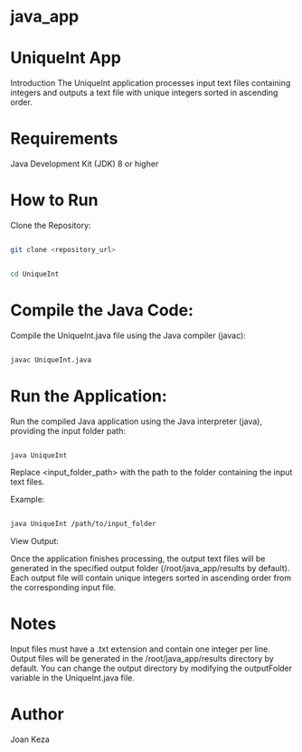 # java_app
# UniqueInt App

Introduction
The UniqueInt application processes input text files containing integers and outputs a text file with unique integers sorted in ascending order.

# Requirements

Java Development Kit (JDK) 8 or higher

# How to Run

Clone the Repository:

```bash

git clone <repository_url>

```

```bash

cd UniqueInt

```

# Compile the Java Code:

Compile the UniqueInt.java file using the Java compiler (javac):

```bash

javac UniqueInt.java

```

# Run the Application:

Run the compiled Java application using the Java interpreter (java), providing the input folder path:

```bash

java UniqueInt

```

Replace <input_folder_path> with the path to the folder containing the input text files.

Example:

```bash

java UniqueInt /path/to/input_folder

```

View Output:

Once the application finishes processing, the output text files will be generated in the specified output folder (/root/java_app/results by default). Each output file will contain unique integers sorted in ascending order from the corresponding input file.

# Notes
Input files must have a .txt extension and contain one integer per line.
Output files will be generated in the /root/java_app/results directory by default. You can change the output directory by modifying the outputFolder variable in the UniqueInt.java file.
# Author
Joan Keza
